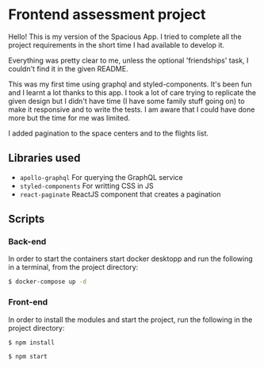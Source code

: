 # Frontend assessment project

Hello!
This is my version of the Spacious App.
I tried to complete all the project requirements in the short time I had available to develop it.

Everything was pretty clear to me, unless the optional 'friendships' task, I couldn't find it in the given README.

This was my first time using graphql and styled-components. It's been fun and I learnt a lot thanks to this app. I took a lot of care trying to replicate the given design but I didn't have time (I have some family stuff going on) to make it responsive and to write the tests. I am aware that I could have done more but the time for me was limited.

I added pagination to the space centers and to the flights list. 

## Libraries used

- `apollo-graphql` For querying the GraphQL service
- `styled-components` For writting CSS in JS
- `react-paginate` ReactJS component that creates a pagination


## Scripts

### Back-end

In order to start the containers start docker desktopp and run the following in a terminal, from the project directory:

```sh
$ docker-compose up -d
```

### Front-end

In order to install the modules and start the project, run the following in the project directory:

```sh
$ npm install
```

```sh
$ npm start
```

